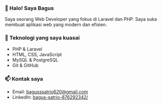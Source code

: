 ### 👋 Halo! Saya Bagus

Saya seorang Web Developer yang fokus di Laravel dan PHP. Saya suka membuat aplikasi web yang modern dan efisien.

### 🔧 Teknologi yang saya kuasai
- PHP & Laravel
- HTML, CSS, JavaScript
- MySQL & PostgreSQL
- Git & GitHub

### 📫 Kontak saya
- Email: bagusssatrio620@gmail.com
- LinkedIn: [bagus-satrio-876292342/]((https://www.linkedin.com/in/bagus-satrio-876292342/))

